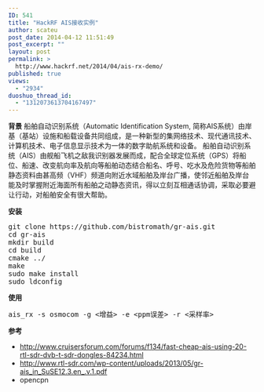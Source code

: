 ```yaml
---
ID: 541
title: "HackRF AIS接收实例"
author: scateu
post_date: 2014-04-12 11:51:49
post_excerpt: ""
layout: post
permalink: >
  http://www.hackrf.net/2014/04/ais-rx-demo/
published: true
views:
  - "2934"
duoshuo_thread_id:
  - "1312073613704167497"
---
```

<strong>背景</strong>
船舶自动识别系统（Automatic Identification System, 简称AIS系统）由岸基（基站）设施和船载设备共同组成，是一种新型的集网络技术、现代通讯技术、计算机技术、电子信息显示技术为一体的数字助航系统和设备。
船舶自动识别系统（AIS）由舰船飞机之敌我识别器发展而成，配合全球定位系统（GPS）将船位、船速、改变航向率及航向等船舶动态结合船名、呼号、吃水及危险货物等船舶静态资料由甚高频（VHF）频道向附近水域船舶及岸台广播，使邻近船舶及岸台能及时掌握附近海面所有船舶之动静态资讯，得以立刻互相通话协调，采取必要避让行动，对船舶安全有很大帮助。

<strong>安装</strong>
<pre class="lang:default decode:true">git clone https://github.com/bistromath/gr-ais.git
cd gr-ais
mkdir build
cd build
cmake ../
make
sudo make install
sudo ldconfig</pre>
<strong>使用</strong>
<pre class="lang:default decode:true">ais_rx -s osmocom -g &lt;增益&gt; -e &lt;ppm误差&gt; -r &lt;采样率&gt;</pre>
<strong>参考</strong>
<ul>
	<li><a href="http://www.cruisersforum.com/forums/f134/fast-cheap-ais-using-20-rtl-sdr-dvb-t-sdr-dongles-84234.html">http://www.cruisersforum.com/forums/f134/fast-cheap-ais-using-20-rtl-sdr-dvb-t-sdr-dongles-84234.html</a></li>
	<li><a href="http://www.rtl-sdr.com/wp-content/uploads/2013/05/gr-ais_in_SuSE12.3.en_.v.1.pdf">http://www.rtl-sdr.com/wp-content/uploads/2013/05/gr-ais_in_SuSE12.3.en_.v.1.pdf</a></li>
	<li>opencpn</li>
</ul>
&nbsp;
